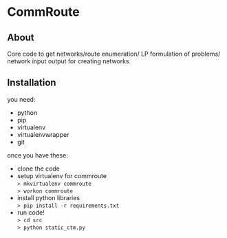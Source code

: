 CommRoute
==========

About
----

Core code to get networks/route enumeration/ LP formulation of problems/ network input output for creating networks

Installation
-----

you need:

* python
* pip
* virtualenv
* virtualenvwrapper
* git

once you have these:

* clone the code
* setup virtualenv for commroute   
`> mkvirtualenv commroute`   
`> workon commroute`   
* install python libraries   
`> pip install -r requirements.txt`
* run code!   
`> cd src`   
`> python static_ctm.py`